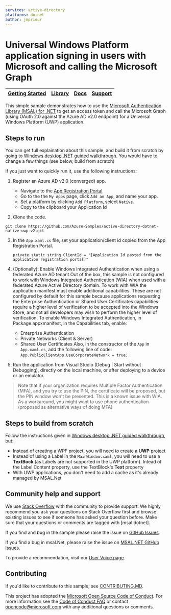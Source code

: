 ```yaml
---
services: active-directory
platforms: dotnet
author: jmprieur
---
```



# Universal Windows Platform application signing in users with Microsoft and calling the Microsoft Graph

| [Getting Started](https://apps.dev.microsoft.com/portal/register-app)| [Library](https://github.com/AzureAD/microsoft-authentication-library-for-dotnet/wiki) | [Docs](https://aka.ms/aadv2) | [Support](README.md#community-help-and-support) 
| --- | --- | --- | --- |

This simple sample demonstrates how to use the [Microsoft Authentication Library (MSAL) for .NET](https://github.com/AzureAD/microsoft-authentication-library-for-dotnet) to get an access token and call the Microsoft Graph (using OAuth 2.0 against the Azure AD v2.0 endpoint) for a Universal Windows Platform (UWP) application.

## Steps to run

You can get full explaination about this sample, and build it from scratch by going to [Windows desktop .NET guided walkthrough](https://docs.microsoft.com/azure/active-directory/develop/guidedsetups/active-directory-mobileanddesktopapp-windowsdesktop-intro).
You would have to change a few things (see below, build from scratch)

If you just want to quickly run it, use the following instructions:

1. Register an Azure AD v2.0 (converged) app. 
    - Navigate to the [App Registration Portal](https://identity.microsoft.com). 
    - Go to the the `My Apps` page, click `Add an App`, and name your app.  
    - Set a platform by clicking `Add Platform`, select `Native`.
    - Copy to the clipboard your Application Id

2. Clone the code.
  ```
  git clone https://github.com/Azure-Samples/active-directory-dotnet-native-uwp-v2.git
  ```

3. In the `App.xaml.cs` file, set your application/client id copied from the App Registration Portal.

    ``private static string ClientId = "[Application Id pasted from the application registration portal]"``

4. (Optionally): Enable Windows Integrated Authentication when using a federated Azure AD tenant
Out of the box, this sample is not configured to work with Windows Integrated Authentication (WIA) when used with a federated Azure Active Directory domain. To work with WIA the application manifest must enable additional capabilities. These are not configured by default for this sample because applications requesting the Enterprise Authentication or Shared User Certificates capabilities require a higher level of verification to be accepted into the Windows Store, and not all developers may wish to perform the higher level of verification.
To enable Windows Integrated Authentication, in Package.appxmanifest, in the Capabilities tab, enable:
    - Enterprise Authentication
    - Private Networks (Client & Server)
    - Shared User Certificates
Also, in the constructor of the `App` in `App.xaml.cs`, add the following line of code: ```App.PublicClientApp.UseCorporateNetwork = true;```

5. Run the application from Visual Studio (Debug | Start without Debugging), directly on the local machine, or after deploying to a device or an emulator.

> Note that if your organization requires Multiple Factor Authentication (MFA), and you try to use the PIN, the certificate will be proposed, but the PIN window won't be presented. This is a known issue with WIA. As a workaround, you might want to use phone authentication (proposed as alternative ways of doing MFA)


## Steps to build from scratch
Follow the instructions given in [Windows desktop .NET guided walkthrough](https://docs.microsoft.com/azure/active-directory/develop/guidedsetups/active-directory-mobileanddesktopapp-windowsdesktop-intro), but:
- Instead of creating a WPF project, you will need to create a **UWP** project
- Instead of using a Label in the `MainWindow.xaml`, you will need to use a **TextBock** (as Labels are not supported in the UWP platform). Intead of the Label Content property, use the TextBlock's **Text** property
- With UWP applications, you don't need to add a cache as it's already managed by MSAL.Net

## Community help and support

We use [Stack Overflow](http://stackoverflow.com/questions/tagged/msal) with the community to provide support. We highly recommend you ask your questions on Stack Overflow first and browse existing issues to see if someone has asked your question before. Make sure that your questions or comments are tagged with [msal.dotnet].

If you find and bug in the sample please raise the issue on [GitHub Issues](../../issues).

If you find a bug in msal.Net, please raise the issue on [MSAL.NET GitHub Issues](https://github.com/AzureAD/microsoft-authentication-library-for-dotnet/issues).

To provide a recommendation, visit our [User Voice page](https://feedback.azure.com/forums/169401-azure-active-directory).

## Contributing

If you'd like to contribute to this sample, see [CONTRIBUTING.MD](/CONTRIBUTING.md).

This project has adopted the [Microsoft Open Source Code of Conduct](https://opensource.microsoft.com/codeofconduct/). For more information see the [Code of Conduct FAQ](https://opensource.microsoft.com/codeofconduct/faq/) or contact [opencode@microsoft.com](mailto:opencode@microsoft.com) with any additional questions or comments.
